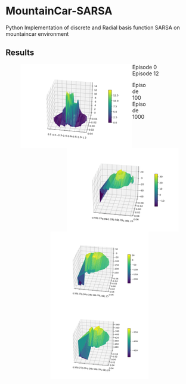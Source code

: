 # MountainCar-SARSA
Python Implementation of discrete and Radial basis function SARSA on mountaincar environment

## Results

<figure>
  <img align="left" img src="images/animated_volcano0.gif" width="300"> 
  <figcaption> Episode 0 </figcaption>
  <img align="right" img src="images/animated_volcano12.gif" width="300" >
  <figcaption> Episode 12 </figcaption>
<figure>
  
  
  
  
<figure>  
  <img align="left" img src="images/animated_volcano104.gif" width="300">
  <figcaption> Episode 100 </figcaption>
  <img align="right" img src="images/animated_volcano.gif" width="300">
  <figcaption> Episode 1000 </figcaption>
<figure>

